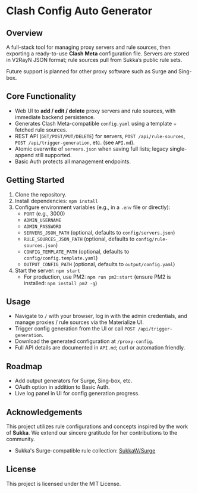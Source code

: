 # Clash Config Auto Generator

## Overview

A full-stack tool for managing proxy servers and rule sources, then exporting a ready-to-use **Clash Meta** configuration file. Servers are stored in V2RayN JSON format; rule sources pull from Sukka’s public rule sets.

Future support is planned for other proxy software such as Surge and Sing-box.

## Core Functionality

*   Web UI to **add / edit / delete** proxy servers and rule sources, with immediate backend persistence.
*   Generates Clash Meta-compatible `config.yaml` using a template + fetched rule sources.
*   REST API (`GET/POST/PUT/DELETE`) for servers, `POST /api/rule-sources`, `POST /api/trigger-generation`, etc. (see `API.md`).
*   Atomic overwrite of `servers.json` when saving full lists; legacy single-append still supported.
*   Basic Auth protects all management endpoints.

## Getting Started

1.  Clone the repository.
2.  Install dependencies: `npm install`
3.  Configure environment variables (e.g., in a `.env` file or directly):
    *   `PORT` (e.g., 3000)
    *   `ADMIN_USERNAME`
    *   `ADMIN_PASSWORD`
    *   `SERVERS_JSON_PATH` (optional, defaults to `config/servers.json`)
    *   `RULE_SOURCES_JSON_PATH` (optional, defaults to `config/rule-sources.json`)
    *   `CONFIG_TEMPLATE_PATH` (optional, defaults to `config/config.template.yaml`)
    *   `OUTPUT_CONFIG_PATH` (optional, defaults to `output/config.yaml`)
4.  Start the server: `npm start`
    *   For production, use PM2: `npm run pm2:start` (ensure PM2 is installed: `npm install pm2 -g`)

## Usage

*   Navigate to `/` with your browser, log in with the admin credentials, and manage proxies / rule sources via the Materialize UI.
*   Trigger config generation from the UI or call `POST /api/trigger-generation`.
*   Download the generated configuration at `/proxy-config`.
*   Full API details are documented in `API.md`; curl or automation friendly.

## Roadmap

*   Add output generators for Surge, Sing-box, etc.
*   OAuth option in addition to Basic Auth.
*   Live log panel in UI for config generation progress.

## Acknowledgements

This project utilizes rule configurations and concepts inspired by the work of **Sukka**. We extend our sincere gratitude for her contributions to the community.

-   Sukka's Surge-compatible rule collection: [SukkaW/Surge](https://github.com/SukkaW/Surge)

## License

This project is licensed under the MIT License.
